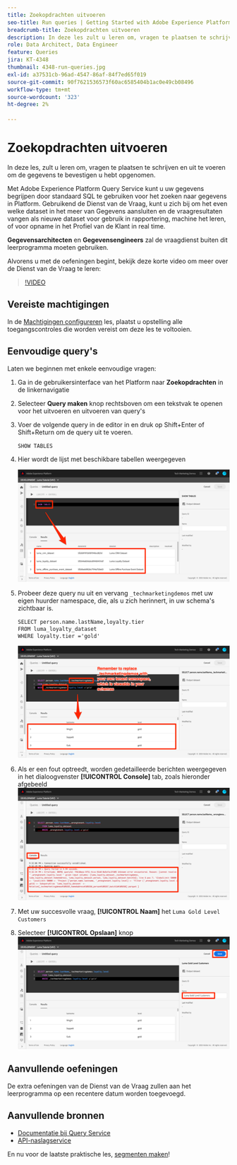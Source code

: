 ```yaml
---
title: Zoekopdrachten uitvoeren
seo-title: Run queries | Getting Started with Adobe Experience Platform for Data Architects and Data Engineers
breadcrumb-title: Zoekopdrachten uitvoeren
description: In deze les zult u leren om, vragen te plaatsen te schrijven en uit te voeren om de gegevens te bevestigen u hebt opgenomen.
role: Data Architect, Data Engineer
feature: Queries
jira: KT-4348
thumbnail: 4348-run-queries.jpg
exl-id: a37531cb-96ad-4547-86af-84f7ed65f019
source-git-commit: 90f7621536573f60ac6585404b1ac0e49cb08496
workflow-type: tm+mt
source-wordcount: '323'
ht-degree: 2%

---
```


# Zoekopdrachten uitvoeren

<!-- 15 min-->
In deze les, zult u leren om, vragen te plaatsen te schrijven en uit te voeren om de gegevens te bevestigen u hebt opgenomen.

Met Adobe Experience Platform Query Service kunt u uw gegevens begrijpen door standaard SQL te gebruiken voor het zoeken naar gegevens in Platform. Gebruikend de Dienst van de Vraag, kunt u zich bij om het even welke dataset in het meer van Gegevens aansluiten en de vraagresultaten vangen als nieuwe dataset voor gebruik in rapportering, machine het leren, of voor opname in het Profiel van de Klant in real time.

**Gegevensarchitecten** en **Gegevensengineers** zal de vraagdienst buiten dit leerprogramma moeten gebruiken.

Alvorens u met de oefeningen begint, bekijk deze korte video om meer over de Dienst van de Vraag te leren:
>[!VIDEO](https://video.tv.adobe.com/v/29795?quality=12&learn=on)

## Vereiste machtigingen

In de [Machtigingen configureren](configure-permissions.md) les, plaatst u opstelling alle toegangscontroles die worden vereist om deze les te voltooien.

<!-- Settings > **[!UICONTROL Services]** > **[!UICONTROL Query Service]**
* Permission items Data Management > **[!UICONTROL View Datasets]** and  **[!UICONTROL Manage Datasets]**
* Permission item Sandboxes > `Luma Tutorial`
* User-role access to the `Luma Tutorial Platform` product profile
-->

## Eenvoudige query&#39;s

Laten we beginnen met enkele eenvoudige vragen:

1. Ga in de gebruikersinterface van het Platform naar **Zoekopdrachten** in de linkernavigatie
1. Selecteer **Query maken** knop rechtsboven om een tekstvak te openen voor het uitvoeren en uitvoeren van query&#39;s
1. Voer de volgende query in de editor in en druk op Shift+Enter of Shift+Return om de query uit te voeren.

   ```
   SHOW TABLES
   ```

1. Hier wordt de lijst met beschikbare tabellen weergegeven

   ![TABELquery TONEN](assets/queries-showTables.png)


1. Probeer deze query nu uit en vervang `_techmarketingdemos` met uw eigen huurder namespace, die, als u zich herinnert, in uw schema&#39;s zichtbaar is.

   ```
   SELECT person.name.lastName,loyalty.tier
   FROM luma_loyalty_dataset
   WHERE loyalty.tier ='gold'
   ```

   ![Gegevens SELECTEREN uit de gegevensset loyaliteit](assets/queries-loyaltySelect.png)

1. Als er een fout optreedt, worden gedetailleerde berichten weergegeven in het dialoogvenster **[!UICONTROL Console]** tab, zoals hieronder afgebeeld
   ![Fout in de query](assets/queries-error.png)

1. Met uw succesvolle vraag, **[!UICONTROL Naam]** het `Luma Gold Level Customers`
1. Selecteer **[!UICONTROL Opslaan]** knop
   ![De query opslaan](assets/queries-loyaltySelect-save.png)


<!--SELECT COUNT(DISTINCT (_techmarketingdemos.systemIdentifier.loyaltyId)) FROM luma_loyalty_dataset 


SELECT _techmarketingdemos.systemIdentifier.loyaltyId, COUNT(_techmarketingdemos.systemIdentifier.loyaltyId)
FROM luma_loyalty_dataset 
GROUP BY _techmarketingdemos.systemIdentifier.loyaltyId
HAVING COUNT(_techmarketingdemos.systemIdentifier.loyaltyId) > 1;-->

## Aanvullende oefeningen

De extra oefeningen van de Dienst van de Vraag zullen aan het leerprogramma op een recentere datum worden toegevoegd.
<!--
## Join Datasets

In this exercise, we will join two datasets `Luma Loyalty Dataset` and `Luma Offline Purchase` to get list of gold customers who have spend over $500 dollars in one purchase.

1. Create a new query
1. Copy and paste following query in query editor and execute, again replacing `_techmarketingdemos` with your own tenant namespace
    
    ```
    SELECT DISTINCT lopd.commerce.order.purchaseID as PurchaseId ,
        lld.person.name.firstName as LastName ,
        lld.person.name.lastName as LastName ,
        lopd.personalEmail.address as email,
        lopd.commerce.order.priceTotal as Total

    FROM luma_loyalty_dataset lld
    JOIN luma_offline_purchase_event_dataset lopd
    ON lopd._techmarketingdemos.systemIdentifier.loyaltyId = lld._techmarketingdemos.systemIdentifier.loyaltyId

    WHERE lld._techmarketingdemos.loyalty.level ='gold' AND lopd.commerce.order.priceTotal >500;
    ```

1. You should get list of Gold Customers who have spend over $500 in single purchase.

## Output datasets

1. Select on Output Dataset button
1. Provide name and description to the dataset
1. Save.
1. Go to **Datasets** under **Data Management** to find new dataset created.

-->
<!--Add content for Adobe Defined Functions-->

## Aanvullende bronnen

* [Documentatie bij Query Service](https://experienceleague.adobe.com/docs/experience-platform/query/home.html?lang=nl)
* [API-naslagservice](https://www.adobe.io/experience-platform-apis/references/query-service/)

En nu voor de laatste praktische les, [segmenten maken](build-segments.md)!
